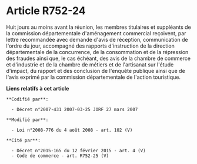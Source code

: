 # Article R752-24

Huit jours au moins avant la réunion, les membres titulaires et suppléants de la commission départementale d'aménagement
commercial reçoivent, par lettre recommandée avec demande d'avis de réception, communication de l'ordre du jour, accompagné
des rapports d'instruction de la direction départementale de la concurrence, de la consommation et de la répression des
fraudes ainsi que, le cas échéant, des avis de la chambre de commerce et d'industrie et de la chambre de métiers et de
l'artisanat sur l'étude d'impact, du rapport et des conclusion de l'enquête publique ainsi que de l'avis exprimé par la
commission départementale de l'action touristique.

**Liens relatifs à cet article**

	**Codifié par**:

	  - Décret n°2007-431 2007-03-25 JORF 27 mars 2007

	**Modifié par**:

	  - Loi n°2008-776 du 4 août 2008 - art. 102 (V)

	**Cité par**:

	  - Décret n°2015-165 du 12 février 2015 - art. 4 (V)
	  - Code de commerce - art. R752-25 (V)

